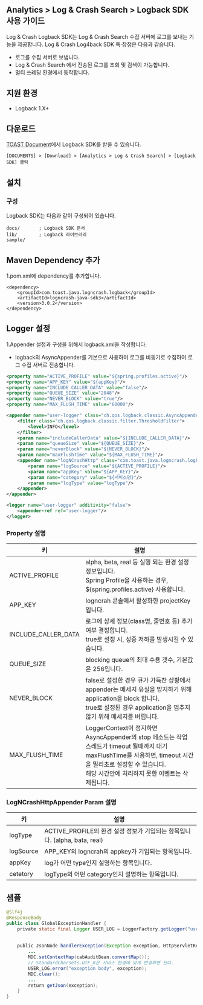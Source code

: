 ## Analytics > Log & Crash Search > Logback SDK 사용 가이드

Log & Crash Logback SDK는 Log & Crash Search 수집 서버에 로그를 보내는 기능을 제공합니다.
Log & Crash Log4back SDK 특·장점은 다음과 같습니다.

- 로그를 수집 서버로 보냅니다.
- Log & Crash Search 에서 전송된 로그를 조회 및 검색이 가능합니다.
- 멀티 쓰레딩 환경에서 동작합니다.

## 지원 환경

- Logback 1.X+

## 다운로드

[TOAST Document](http://docs.toast.com/ko/Download/)에서 Logback SDK를 받을 수 있습니다.

```
[DOCUMENTS] > [Download] > [Analytics > Log & Crash Search] > [Logback SDK] 클릭
```

## 설치

### 구성

Logback SDK는 다음과 같이 구성되어 있습니다.

```
docs/       ; Logback SDK 문서
lib/        ; Logback 라이브러리
sample/
```

## Maven Dependency 추가

1.pom.xml에 dependency를 추가합니다.  

```
<dependency>
    <groupId>com.toast.java.logncrash.logback</groupId>
    <artifactId>logncrash-java-sdk3</artifactId>
    <version>3.0.2</version>
</dependency>
```

## Logger 설정

1.Appender 설정과 구성을 위해서 logback.xml을 작성합니다.  

- logback의 AsyncAppender를 기본으로 사용하여 로그를 비동기로 수집하여 로그 수집 서버로 전송합니다.

```xml
<property name="ACTIVE_PROFILE" value="${spring.profiles.active}"/>
<property name="APP_KEY" value="${appKey}"/>
<property name="INCLUDE_CALLER_DATA" value="false"/>
<property name="QUEUE_SIZE" value="2048"/>
<property name="NEVER_BLOCK" value="true"/>
<property name="MAX_FLUSH_TIME" value="60000"/>

<appender name="user-logger" class="ch.qos.logback.classic.AsyncAppender">
    <filter class="ch.qos.logback.classic.filter.ThresholdFilter">
        <level>INFO</level>
    </filter>
    <param name="includeCallerData" value="${INCLUDE_CALLER_DATA}"/>
    <param name="queueSize" value="${QUEUE_SIZE}"/>
    <param name="neverBlock" value="${NEVER_BLOCK}"/>
    <param name="maxFlushTime" value="${MAX_FLUSH_TIME}"/>
    <appender name="logNCrashHttp" class="com.toast.java.logncrash.logback.LogNCrashHttpAppender">
        <param name="logSource" value="${ACTIVE_PROFILE}"/>
        <param name="appKey" value="${APP_KEY}"/>
        <param name="category" value="${서비스명}"/>
        <param name="logType" value="logType"/>
    </appender>
</appender>

<logger name="user-logger" additivity="false">
    <appender-ref ref="user-logger"/>
</logger>
```


### Property 설명

| 키 | 설명 |
|---|---|
| ACTIVE_PROFILE | alpha, beta, real 등 실행 되는 환경 설정 정보입니다.<br>Spring Profile을 사용하는 경우, ${spring.profiles.active} 사용합니다. |
| APP_KEY | logncrah 콘솔에서 활성화한 projectKey입니다. |
| INCLUDE_CALLER_DATA | 로그에 상세 정보(class명, 줄번호 등) 추가 여부 결정합니다.<br>true로 설정 시, 성증 저하를 발생시킬 수 있습니다.|
| QUEUE_SIZE | blocking queue의 최대 수용 갯수, 기본값은 256입니다. |
| NEVER_BLOCK | false로 설정한 경우 큐가 가득찬 상황에서 appender는 메세지 유실을 방지하기 위해 application을 block 합니다. <br>true로 설정된 경우 application을 멈추지 않기 위해 메세지를 버립니다.|
| MAX_FLUSH_TIME | LoggerContext이 정지하면 AsyncAppender의 stop 메소드는 작업 스레드가 timeout 될때까지 대기<br> maxFlushTime를 사용하면, timeout 시간을 밀리초로 설정할 수 있습니다.<br>해당 시간안에 처리하지 못한 이벤트는 삭제됩니다. |

### LogNCrashHttpAppender Param 설명

| 키 | 설명 |
|---|---|
| logType | ACTIVE_PROFILE의 환경 설정 정보가 기입되는 항목입니다. (alpha, bata, real) |
| logSource | APP_KEY의 logncrah의 appkey가 기입되는 항목입니다.|
| appKey | log가 어떤 type인지 설명하는 항목입니다. |
| cetetory | logType의 어떤 category인지 설명하는 항목입니다. |

## 샘플

```java
@Slf4j
@ResponseBody
public class GlobalExceptionHandler {
    private static final Logger USER_LOG = LoggerFactory.getLogger("user-logger");
 
   
    public JsonNode handlerException(Exception exception, HttpServletRequest request) throws IOException {
		...
        MDC.setContextMap(cabAuditBean.convertMap());                               
        // StandardCharsets.UTF_8은 서비스 환경에 맞게 변경하면 된다.
        USER_LOG.error("exception body", exception);               
        MDC.clear();
		...         
        return getJson(exception);
    }
}
```
